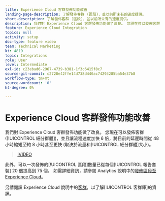 ```yaml
---
title: Experience Cloud 客群發佈功能改善
landing-page-description: 了解發佈客群 (區段)，並以前所未有的速度提供。
short-description: 了解發佈客群 (區段)，並以前所未有的速度提供。
description: 我們對 Experience Cloud 客群發佈功能做了改良。 您現在可以發佈客群 (細分群體)，並且讓流程速度加快 6 倍，將目前的延遲時間從 48 小時縮短至約 8 小時甚至更快 (取決於流量和細分群體大小)。
feature: Experience Cloud Integration
topics: null
activity: setup
doc-type: feature video
team: Technical Marketing
kt: 4819
topic: Integrations
role: User
level: Intermediate
exl-id: c23ebad6-2967-4739-b381-1f3c6415f8c7
source-git-commit: c2728e42ffe14d738d440ac74293285ba54e37b8
workflow-type: tm+mt
source-wordcount: '0'
ht-degree: 0%

---
```


# Experience Cloud 客群發佈功能改善

我們對 Experience Cloud 客群發佈功能做了改良。 您現在可以發佈客群 ([!UICONTROL 細分群體])，並且讓流程速度加快 6 倍，將目前的延遲時間從 48 小時縮短至約 8 小時甚至更快 (取決於流量和[!UICONTROL 細分群體]大小)。

>[!VIDEO](https://video.tv.adobe.com/v/32842/?quality=12&learn=on)

此外，可以一次發佈的[!UICONTROL 區段]數量已從每個[!UICONTROL 報告套裝] 20 個提高到 75 個。
如需詳細資訊，請參閱 Analytics 說明中的[發佈區段至 Experience Cloud](https://experienceleague.adobe.com/docs/analytics/components/segmentation/segmentation-workflow/seg-publish.html?lang=zh-Hant)。

另請閱讀 Experience Cloud 說明中的[客群](https://experienceleague.adobe.com/docs/core-services/interface/audiences/audience-library.html?lang=zh-Hant)，以了解[!UICONTROL 客群庫]的資訊。
